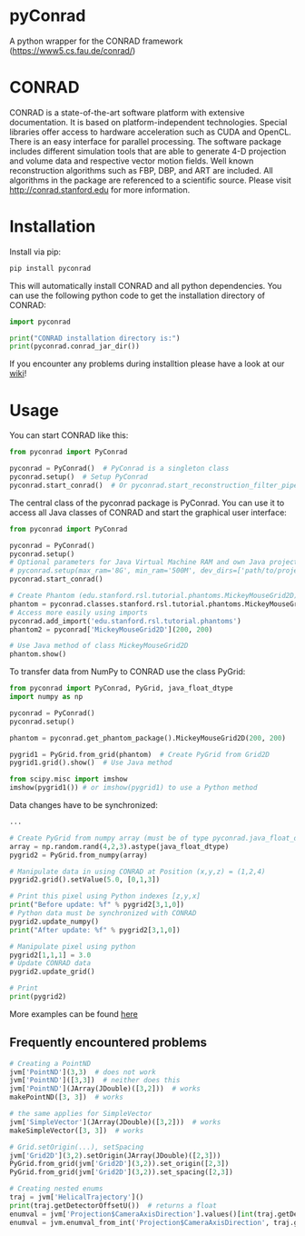# pyConrad

A python wrapper for the CONRAD framework (https://www5.cs.fau.de/conrad/)

# CONRAD

CONRAD is a state-of-the-art software platform with extensive documentation. It is based on platform-independent technologies. Special libraries offer access to hardware acceleration such as CUDA and OpenCL. There is an easy interface for parallel processing. The software package includes different simulation tools that are able to generate 4-D projection and volume data and respective vector motion fields. Well known reconstruction algorithms such as FBP, DBP, and ART are included. All algorithms in the package are referenced to a scientific source. Please visit http://conrad.stanford.edu for more information.

# Installation

Install via pip:

```bash
pip install pyconrad
```

This will automatically install CONRAD and all python dependencies. You can use the following python code to get the installation directory of CONRAD:
```python
import pyconrad

print("CONRAD installation directory is:")
print(pyconrad.conrad_jar_dir())
```

If you encounter any problems during installtion please have a look at our [wiki](https://git5.cs.fau.de/PyConrad/pyCONRAD/wikis/home)!

# Usage

You can start CONRAD like this:
```python
from pyconrad import PyConrad

pyconrad = PyConrad()  # PyConrad is a singleton class
pyconrad.setup()  # Setup PyConrad
pyconrad.start_conrad()  # Or pyconrad.start_reconstruction_filter_pipeline() to start CONRAD
```

The central class of the pyconrad package is PyConrad. You can use it to access all Java classes of CONRAD and start the graphical user interface:
``` python
from pyconrad import PyConrad

pyconrad = PyConrad()
pyconrad.setup()
# Optional parameters for Java Virtual Machine RAM and own Java projects
# pyconrad.setup(max_ram='8G', min_ram='500M', dev_dirs=['path/to/project/with/own/java/classes'])
pyconrad.start_conrad()

# Create Phantom (edu.stanford.rsl.tutorial.phantoms.MickeyMouseGrid2D)
phantom = pyconrad.classes.stanford.rsl.tutorial.phantoms.MickeyMouseGrid2D(300, 300)
# Access more easily using imports
pyconrad.add_import('edu.stanford.rsl.tutorial.phantoms')
phantom2 = pyconrad['MickeyMouseGrid2D'](200, 200)

# Use Java method of class MickeyMouseGrid2D
phantom.show()
```
To transfer data from NumPy to CONRAD use the class PyGrid:
```python
from pyconrad import PyConrad, PyGrid, java_float_dtype
import numpy as np

pyconrad = PyConrad()
pyconrad.setup()

phantom = pyconrad.get_phantom_package().MickeyMouseGrid2D(200, 200)

pygrid1 = PyGrid.from_grid(phantom)  # Create PyGrid from Grid2D
pygrid1.grid().show()  # Use Java method

from scipy.misc import imshow
imshow(pygrid1()) # or imshow(pygrid1) to use a Python method
```
Data changes have to be synchronized:
``` python
...

# Create PyGrid from numpy array (must be of type pyconrad.java_float_dtype)
array = np.random.rand(4,2,3).astype(java_float_dtype)
pygrid2 = PyGrid.from_numpy(array)

# Manipulate data in using CONRAD at Position (x,y,z) = (1,2,4)
pygrid2.grid().setValue(5.0, [0,1,3])

# Print this pixel using Python indexes [z,y,x]
print("Before update: %f" % pygrid2[3,1,0])
# Python data must be synchronized with CONRAD
pygrid2.update_numpy()
print("After update: %f" % pygrid2[3,1,0])

# Manipulate pixel using python
pygrid2[1,1,1] = 3.0
# Update CONRAD data
pygrid2.update_grid()

# Print
print(pygrid2)
```

More examples can be found [here](examples)

## Frequently encountered problems
```python
# Creating a PointND
jvm['PointND'](3,3)  # does not work
jvm['PointND']([3,3])  # neither does this
jvm['PointND'](JArray(JDouble)([3,2]))  # works
makePointND([3, 3])  # works

# the same applies for SimpleVector
jvm['SimpleVector'](JArray(JDouble)([3,2]))  # works
makeSimpleVector([3, 3])  # works

# Grid.setOrigin(...), setSpacing
jvm['Grid2D'](3,2).setOrigin(JArray(JDouble)([2,3]))
PyGrid.from_grid(jvm['Grid2D'](3,2)).set_origin([2,3])
PyGrid.from_grid(jvm['Grid2D'](3,2)).set_spacing([2,3])

# Creating nested enums
traj = jvm['HelicalTrajectory']()
print(traj.getDetectorOffsetU())  # returns a float
enumval = jvm['Projection$CameraAxisDirection'].values()[int(traj.getDetectorOffsetU())] # Convert back to enum
enumval = jvm.enumval_from_int('Projection$CameraAxisDirection', traj.getDetectorOffsetU())  # or like that
```

